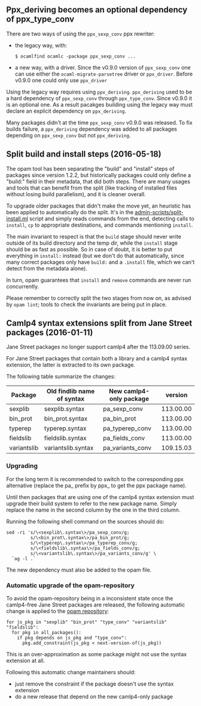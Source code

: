 ## Ppx_deriving becomes an optional dependency of ppx_type_conv

There are two ways of using the `ppx_sexp_conv` ppx rewriter:

- the legacy way, with:
  ```
  $ ocamlfind ocamlc -package ppx_sexp_conv ...
  ```

- a new way, with a driver. Since the v0.9.0 version of
  `ppx_sexp_conv` one can use either the `ocaml-migrate-parsetree`
  driver or `ppx_driver`. Before v0.9.0 one could only use
  `ppx_driver`

Using the legacy way requires using `ppx_deriving`. `ppx_deriving`
used to be a hard dependency of `ppx_sexp_conv` through
`ppx_type_conv`. Since v0.9.0 it is an optional one. As a result
pacakges building using the legacy way must declare an explicit
dependency on `ppx_deriving`.

Many packages didn't at the time `ppx_sexp_conv` v0.9.0 was
released. To fix builds failure, a `ppx_deriving` dependency was added
to all packages depending on `ppx_sexp_conv` but not `ppx_deriving`.

## Split build and install steps (2016-05-18)

The opam tool has been separating the "build" and "install" steps of packages
since version 1.2.2, but historically packages could only define a "build:"
field in their metadata, that did both steps. There are many usages and tools
that can benefit from the split (like tracking of installed files without losing
build parallelism), and it is cleaner overall.

To upgrade older packages that didn't make the move yet, an heuristic has been
applied to automatically do the split. It's in the
[admin-scripts/split-install.ml](https://github.com/ocaml/opam/blob/ce8605e0572335beb7f9ae04713c9cc8048cf707/admin-scripts/split_install.ml)
script and simply reads commands from the end, detecting calls to `install`,
`cp` to appropriate destinations, and commands mentioning `install`.

The main invariant to respect is that the `build` stage should never write
outside of its build directory and the temp dir, while the `install` stage
should be as fast as possible. So in case of doubt, it is better to put
everything in `install:` instead (but we don't do that automatically, since many
correct packages only have `build:` and a `.install` file, which we can't detect
from the metadata alone).

In turn, opam guarantees that `install` and `remove` commands are never run
concurrently.

Please remember to correctly split the two stages from now on, as advised by
`opam lint`; tools to check the invariants are being put in place.

## Camlp4 syntax extensions split from Jane Street packages (2016-01-11)

Jane Street packages no longer support camlp4 after the 113.09.00
series.

For Jane Street packages that contain both a library and a camlp4
syntax extension, the latter is extracted to its own package.

The following table summarize the changes:

Package     | Old findlib name of syntax | New camlp4-only package | version
------------|----------------------------|-------------------------|----------
sexplib     | sexplib.syntax             | pa\_sexp\_conv          | 113.00.00
bin\_prot   | bin\_prot.syntax           | pa\_bin\_prot           | 113.00.00
typerep     | typerep.syntax             | pa\_typerep\_conv       | 113.00.00
fieldslib   | fieldslib.syntax           | pa\_fields\_conv        | 113.00.00
variantslib | variantslib.syntax         | pa\_variants\_conv      | 109.15.03

### Upgrading

For the long term it is recommended to switch to the corresponding ppx
alternative (replace the pa\_ prefix by ppx\_ to get the ppx package
name).

Until then packages that are using one of the camlp4 syntax extension
must upgrade their build system to refer to the new package
name. Simply replace the name in the second column by the one in the
third column.

Running the following shell command on the sources should do:

    sed -ri 's/\<sexplib\.syntax\>/pa_sexp_conv/g;
             s/\<bin_prot\.syntax\>/pa_bin_prot/g;
             s/\<typerep\.syntax\>/pa_typerep_conv/g;
             s/\<fieldslib\.syntax\>/pa_fields_conv/g;
             s/\<variantslib\.syntax\>/pa_variants_conv/g' \
      `ag -l .`

The new dependency must also be added to the opam file.

### Automatic upgrade of the opam-repository

To avoid the opam-repository being in a inconsistent state once the
camlp4-free Jane Street packages are released, the following automatic
change is applied to the
[opam repository](https://github.com/ocaml/opam-repository):

```
for js_pkg in "sexplib" "bin_prot" "type_conv" "variantslib" "fieldslib":
  for pkg in all_packages():
    if pkg depends on js_pkg and "type_conv":
      pkg.add_constraint(js_pkg < next-version-of(js_pkg))
```

This is an over-approximation as some package might not use the syntax
extension at all.

Following this automatic change maintainers should:

- just remove the constraint if the package doesn't use the syntax extension
- do a new release that depend on the new camlp4-only package
